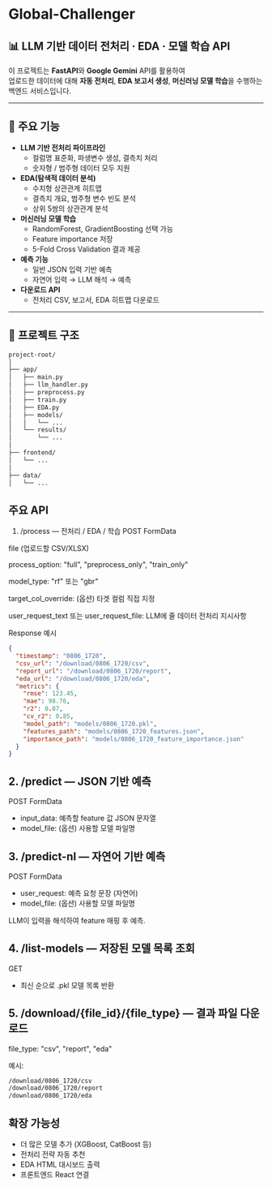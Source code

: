 # Global-Challenger

## 📊 LLM 기반 데이터 전처리 · EDA · 모델 학습 API

이 프로젝트는 **FastAPI**와 **Google Gemini** API를 활용하여  
업로드한 데이터에 대해 **자동 전처리**, **EDA 보고서 생성**, **머신러닝 모델 학습**을 수행하는 백엔드 서비스입니다.

---

## 🚀 주요 기능

- **LLM 기반 전처리 파이프라인**
  - 컬럼명 표준화, 파생변수 생성, 결측치 처리
  - 숫자형 / 범주형 데이터 모두 지원
- **EDA(탐색적 데이터 분석)**
  - 수치형 상관관계 히트맵
  - 결측치 개요, 범주형 변수 빈도 분석
  - 상위 5쌍의 상관관계 분석
- **머신러닝 모델 학습**
  - RandomForest, GradientBoosting 선택 가능
  - Feature importance 저장
  - 5-Fold Cross Validation 결과 제공
- **예측 기능**
  - 일반 JSON 입력 기반 예측
  - 자연어 입력 → LLM 해석 → 예측
- **다운로드 API**
  - 전처리 CSV, 보고서, EDA 히트맵 다운로드

---

## 📂 프로젝트 구조

```bash
project-root/
│
├── app/
│   ├── main.py
│   ├── llm_handler.py
│   ├── preprocess.py
│   ├── train.py
│   ├── EDA.py
│   ├── models/
│   │   └── ...
│   └── results/
│       └── ...
│
├── frontend/
│   └── ...
│
├── data/
│   └── ...
```

## 주요 API

1. /process — 전처리 / EDA / 학습
   POST FormData

file (업로드할 CSV/XLSX)

process_option: "full", "preprocess_only", "train_only"

model_type: "rf" 또는 "gbr"

target_col_override: (옵션) 타겟 컬럼 직접 지정

user_request_text 또는 user_request_file: LLM에 줄 데이터 전처리 지시사항

Response 예시

```json
{
  "timestamp": "0806_1720",
  "csv_url": "/download/0806_1720/csv",
  "report_url": "/download/0806_1720/report",
  "eda_url": "/download/0806_1720/eda",
  "metrics": {
    "rmse": 123.45,
    "mae": 98.76,
    "r2": 0.87,
    "cv_r2": 0.85,
    "model_path": "models/0806_1720.pkl",
    "features_path": "models/0806_1720_features.json",
    "importance_path": "models/0806_1720_feature_importance.json"
  }
}
```

## 2. /predict — JSON 기반 예측

POST FormData

- input_data: 예측할 feature 값 JSON 문자열
- model_file: (옵션) 사용할 모델 파일명

## 3. /predict-nl — 자연어 기반 예측

POST FormData

- user_request: 예측 요청 문장 (자연어)
- model_file: (옵션) 사용할 모델 파일명

LLM이 입력을 해석하여 feature 매핑 후 예측.

## 4. /list-models — 저장된 모델 목록 조회

GET

- 최신 순으로 .pkl 모델 목록 반환

## 5. /download/{file_id}/{file_type} — 결과 파일 다운로드

file_type: "csv", "report", "eda"

예시:

```bash
/download/0806_1720/csv
/download/0806_1720/report
/download/0806_1720/eda
```

## 확장 가능성

- 더 많은 모델 추가 (XGBoost, CatBoost 등)
- 전처리 전략 자동 추천
- EDA HTML 대시보드 출력
- 프론트엔드 React 연결

